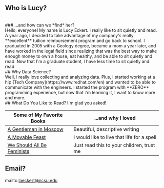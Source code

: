 ## Who is Lucy?  
<br>
### ...and how can we *find* her?  
<br>
Hello, everyone! My name is Lucy Eckert. I really like to sit quietly and read. A year ago, I decided to take advantage of my company's really **excellent** tuition reimbursement program and go back to school. I graduated in 2005 with a Geology degree, became a mom a year later, and have worked in the legal field since realizing that was the best way to make enough money to own a house, eat healthy, and be able to sit quietly and read. Now that I'm a graduate student, I have less time to sit quietly and read.
<br>
## Why Data Science?
<br>
Well, I really love collecting and analyzing data. Plus, I started working at a hip [Tech Company](https://www.redhat.com/en) and wanted to be able to communicate with the engineers. I started the program with **ZERO** programming experience, but now that I'm learning it, I want to know more and more.  
<br>
## What Do You Like to Read?
I'm glad you asked!  

Some of My Favorite Books | ...and why I loved
--------------------------|-------------------
[A Gentleman in Moscow](https://www.amazon.com/Gentleman-Moscow-Novel-Amor-Towles/dp/0670026190)     | Beautiful, descriptive writing
[A Movable Feast](https://www.amazon.com/Moveable-Feast-Restored-Ernest-Hemingway/dp/143918271X)           | I would like to live that life for a spell
[We Should All Be Feminists](https://www.amazon.com/We-Should-All-Be-Feminists/dp/110191176X)| Just read this to your children, trust me

## Email?
mailto:laeckert@ncsu.edu
